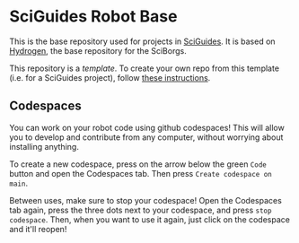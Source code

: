 # SciGuides Robot Base

This is the base repository used for projects in [SciGuides](https://github.com/SciBorgs/SciGuides). It is based on [Hydrogen](https://github.com/SciBorgs/Hydrogen), the base repository for the SciBorgs.

This repository is a *template*. To create your own repo from this template (i.e. for a SciGuides project), follow [these instructions](https://docs.github.com/en/repositories/creating-and-managing-repositories/creating-a-repository-from-a-template#creating-a-repository-from-a-template).

## Codespaces

You can work on your robot code using github codespaces! This will allow you to develop and contribute from any computer, without worrying about installing anything.

To create a new codespace, press on the arrow below the green `Code` button and open the Codespaces tab. Then press `Create codespace on main`.

Between uses, make sure to stop your codespace! Open the Codespaces tab again, press the three dots next to your codespace, and press `stop codespace`. Then, when you want to use it again, just click on the codespace and it'll reopen!
